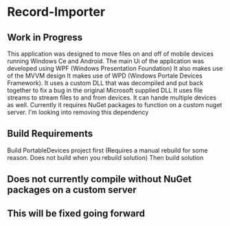 # Record-Importer
## Work in Progress
This application was designed to move files on and off of mobile devices running Windows Ce and Android.
The main Ui of the application was developed using WPF (Windows Presentation Foundation)
It also makes use of the MVVM design
It makes use of WPD (Windows Portale Devices Framework).
It uses a custom DLL that was decompiled and put back together to fix a bug in the original Microsoft supplied DLL
It uses file streams to stream files to and from devices.
It can hande multiple devices as well.
Currently it requires NuGet packages to function on a custom nuget server.
I'm looking into removing this dependency

## Build Requirements
Build PortableDevices project first (Requires a manual rebuild for some reason. Does not build when you rebuild solution)
Then build solution

## Does not currently compile without NuGet packages on a custom server
## This will be fixed going forward
